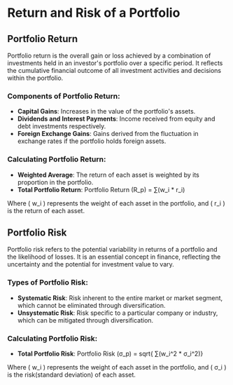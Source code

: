 # Return and Risk of a Portfolio

## Portfolio Return

Portfolio return is the overall gain or loss achieved by a combination of investments held in an investor's portfolio over a specific period. It reflects the cumulative financial outcome of all investment activities and decisions within the portfolio.

### Components of Portfolio Return:
- **Capital Gains**: Increases in the value of the portfolio's assets.
- **Dividends and Interest Payments**: Income received from equity and debt investments respectively.
- **Foreign Exchange Gains**: Gains derived from the fluctuation in exchange rates if the portfolio holds foreign assets.

### Calculating Portfolio Return:
- **Weighted Average**: The return of each asset is weighted by its proportion in the portfolio.
- **Total Portfolio Return**:
    Portfolio Return (R_p) = ∑(w_i * r_i)

Where ( w_i ) represents the weight of each asset in the portfolio, and ( r_i ) is the return of each asset.




## Portfolio Risk

Portfolio risk refers to the potential variability in returns of a portfolio and the likelihood of losses. It is an essential concept in finance, reflecting the uncertainty and the potential for investment value to vary.

### Types of Portfolio Risk:
- **Systematic Risk**: Risk inherent to the entire market or market segment, which cannot be eliminated through diversification.
- **Unsystematic Risk**: Risk specific to a particular company or industry, which can be mitigated through diversification.

### Calculating Portfolio Risk:
- **Total Portfolio Risk**:
  Portfolio Risk (σ_p) = sqrt{ ∑(w_i^2 * σ_i^2)}

Where ( w_i ) represents the weight of each asset in the portfolio, and ( σ_i ) is the risk(standard deviation) of each asset.

